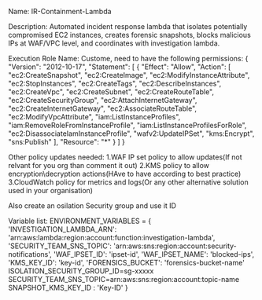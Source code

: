 Name: IR-Containment-Lambda

Description:
Automated incident response lambda that isolates potentially compromised EC2 instances, creates forensic snapshots, blocks malicious IPs at WAF/VPC level, and coordinates with investigation lambda.

Execution Role Name: Custome, need to have the following permissions:
{
    "Version": "2012-10-17",
    "Statement": [
        {
            "Effect": "Allow",
            "Action": [
                "ec2:CreateSnapshot",
                "ec2:CreateImage",
                "ec2:ModifyInstanceAttribute",
                "ec2:StopInstances",
                "ec2:CreateTags",
                "ec2:DescribeInstances",
                "ec2:CreateVpc",
                "ec2:CreateSubnet",
                "ec2:CreateRouteTable",
                "ec2:CreateSecurityGroup",
                "ec2:AttachInternetGateway",
                "ec2:CreateInternetGateway",
                "ec2:AssociateRouteTable",
                "ec2:ModifyVpcAttribute",
                "iam:ListInstanceProfiles",
                "iam:RemoveRoleFromInstanceProfile",
                "iam:ListInstanceProfilesForRole",
                "ec2:DisassociateIamInstanceProfile",
                "wafv2:UpdateIPSet",
                "kms:Encrypt",
                "sns:Publish"
            ],
            "Resource": "*"
        }
    ]
}


Other policy updates needed:
1.WAF IP set policy to allow updates(If not relvant for you org than comment it out)
2.KMS policy to allow encryption\decryption actions(HAve to have according to best practice)
3.CloudWatch policy for metrics and logs(Or any other alternative solution used in your organisation)


Also create an osilation Security group and use it ID 

Variable list:
ENVIRONMENT_VARIABLES = {
    'INVESTIGATION_LAMBDA_ARN': 'arn:aws:lambda:region:account:function:investigation-lambda',
    'SECURITY_TEAM_SNS_TOPIC': 'arn:aws:sns:region:account:security-notifications',
    'WAF_IPSET_ID': 'ipset-id',
    'WAF_IPSET_NAME': 'blocked-ips',
    'KMS_KEY_ID': 'key-id',
    'FORENSICS_BUCKET': 'forensics-bucket-name'
    ISOLATION_SECURITY_GROUP_ID=sg-xxxxx
    SECURITY_TEAM_SNS_TOPIC=arn:aws:sns:region:account:topic-name
    SNAPSHOT_KMS_KEY_ID : 'Key-ID'
}


